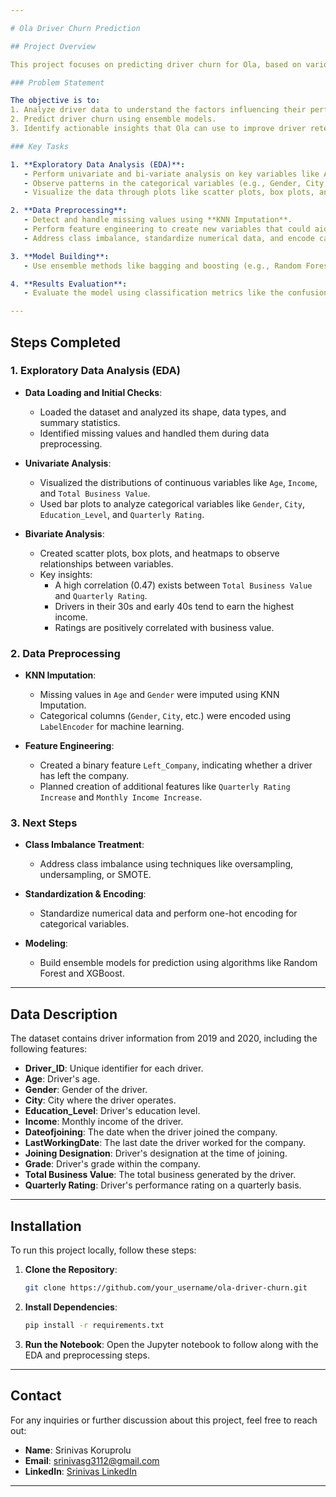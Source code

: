```yaml
---

# Ola Driver Churn Prediction

## Project Overview

This project focuses on predicting driver churn for Ola, based on various driver attributes such as age, gender, education level, income, quarterly ratings, and total business value. The goal is to predict whether a driver will leave the company and explore the factors that contribute to their retention or churn.

### Problem Statement

The objective is to:
1. Analyze driver data to understand the factors influencing their performance and churn.
2. Predict driver churn using ensemble models.
3. Identify actionable insights that Ola can use to improve driver retention.

### Key Tasks

1. **Exploratory Data Analysis (EDA)**:
   - Perform univariate and bi-variate analysis on key variables like Age, Income, Total Business Value, Quarterly Rating, etc.
   - Observe patterns in the categorical variables (e.g., Gender, City, Education Level).
   - Visualize the data through plots like scatter plots, box plots, and correlation heatmaps.

2. **Data Preprocessing**:
   - Detect and handle missing values using **KNN Imputation**.
   - Perform feature engineering to create new variables that could aid in prediction.
   - Address class imbalance, standardize numerical data, and encode categorical variables for machine learning models.

3. **Model Building**:
   - Use ensemble methods like bagging and boosting (e.g., Random Forest, XGBoost) to build predictive models.

4. **Results Evaluation**:
   - Evaluate the model using classification metrics like the confusion matrix, ROC-AUC curve, and classification report.

---
```


## Steps Completed

### 1. Exploratory Data Analysis (EDA)

- **Data Loading and Initial Checks**:

  - Loaded the dataset and analyzed its shape, data types, and summary statistics.
  - Identified missing values and handled them during data preprocessing.

- **Univariate Analysis**:

  - Visualized the distributions of continuous variables like `Age`, `Income`, and `Total Business Value`.
  - Used bar plots to analyze categorical variables like `Gender`, `City`, `Education_Level`, and `Quarterly Rating`.

- **Bivariate Analysis**:
  - Created scatter plots, box plots, and heatmaps to observe relationships between variables.
  - Key insights:
    - A high correlation (0.47) exists between `Total Business Value` and `Quarterly Rating`.
    - Drivers in their 30s and early 40s tend to earn the highest income.
    - Ratings are positively correlated with business value.

### 2. Data Preprocessing

- **KNN Imputation**:

  - Missing values in `Age` and `Gender` were imputed using KNN Imputation.
  - Categorical columns (`Gender`, `City`, etc.) were encoded using `LabelEncoder` for machine learning.

- **Feature Engineering**:
  - Created a binary feature `Left_Company`, indicating whether a driver has left the company.
  - Planned creation of additional features like `Quarterly Rating Increase` and `Monthly Income Increase`.

### 3. Next Steps

- **Class Imbalance Treatment**:

  - Address class imbalance using techniques like oversampling, undersampling, or SMOTE.

- **Standardization & Encoding**:

  - Standardize numerical data and perform one-hot encoding for categorical variables.

- **Modeling**:
  - Build ensemble models for prediction using algorithms like Random Forest and XGBoost.

---

## Data Description

The dataset contains driver information from 2019 and 2020, including the following features:

- **Driver_ID**: Unique identifier for each driver.
- **Age**: Driver's age.
- **Gender**: Gender of the driver.
- **City**: City where the driver operates.
- **Education_Level**: Driver's education level.
- **Income**: Monthly income of the driver.
- **Dateofjoining**: The date when the driver joined the company.
- **LastWorkingDate**: The last date the driver worked for the company.
- **Joining Designation**: Driver's designation at the time of joining.
- **Grade**: Driver's grade within the company.
- **Total Business Value**: The total business generated by the driver.
- **Quarterly Rating**: Driver's performance rating on a quarterly basis.

---

## Installation

To run this project locally, follow these steps:

1. **Clone the Repository**:

   ```bash
   git clone https://github.com/your_username/ola-driver-churn.git
   ```

2. **Install Dependencies**:

   ```bash
   pip install -r requirements.txt
   ```

3. **Run the Notebook**:
   Open the Jupyter notebook to follow along with the EDA and preprocessing steps.

---

## Contact

For any inquiries or further discussion about this project, feel free to reach out:

- **Name**: Srinivas Koruprolu
- **Email**: srinivasg3112@gmail.com
- **LinkedIn**: [Srinivas LinkedIn](https://www.linkedin.com/in/srinivas-koruprolu)

---
